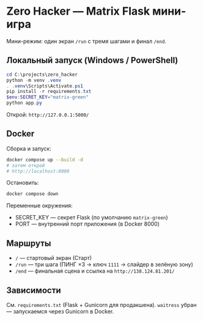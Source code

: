 # Zero Hacker — Matrix Flask мини-игра

Мини-режим: один экран `/run` с тремя шагами и финал `/end`.

## Локальный запуск (Windows / PowerShell)
```powershell
cd C:\projects\zero_hacker
python -m venv .venv
. .venv\Scripts\Activate.ps1
pip install -r requirements.txt
$env:SECRET_KEY="matrix-green"
python app.py
```
Открой: `http://127.0.0.1:5000/`

## Docker
Сборка и запуск:
```bash
docker compose up --build -d
# затем открой
# http://localhost:8000
```
Остановить:
```bash
docker compose down
```
Переменные окружения:
- SECRET_KEY — секрет Flask (по умолчанию `matrix-green`)
- PORT — внутренний порт приложения (в Docker 8000)

## Маршруты
- `/` — стартовый экран (Старт)
- `/run` — три шага (ПИНГ ×3 → ключ `1111` → слайдер в зелёную зону)
- `/end` — финальная сцена и ссылка на `http://138.124.81.201/`

## Зависимости
См. `requirements.txt` (Flask + Gunicorn для продакшена). `waitress` убран — запускаемся через Gunicorn в Docker.
